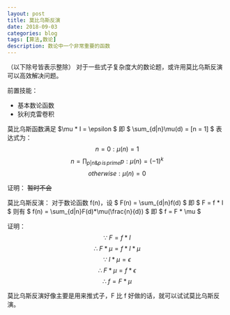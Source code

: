```yaml
---
layout: post
title: 莫比乌斯反演
date: 2018-09-03
categories: blog
tags: [算法,数论]
description: 数论中一个非常重要的函数
---
```


（以下除号皆表示整除）
对于一些式子复杂度大的数论题，或许用莫比乌斯反演可以高效解决问题。

前置技能：
- 基本数论函数
- 狄利克雷卷积

莫比乌斯函数满足 $\mu * I = \epsilon $
即 $ \sum_{d|n}\mu(d) = [n = 1] $
表达式为：
$$ n = 0 : \mu(n) = 1 $$
$$ n = \prod_{p|n\&p\,is\,prime} p : \mu(n)=(-1)^k $$
$$ otherwise : \mu(n)=0 $$

证明：
~~暂时不会~~

莫比乌斯反演：
对于数论函数 f(n)，设 $ F(n) = \sum_{d|n}f(d) $
即 $ F = f * I $
则有 $ f(n) = \sum_{d|n}F(d)*\mu(\frac{n}{d}) $
即 $ f = F * \mu $

证明：
$$ \because \; F = f*I $$
$$ \therefore \; F*\mu = f*I*\mu $$
$$ \because \; I*\mu = \epsilon $$
$$ \therefore \; F*\mu = f*\epsilon $$
$$ \therefore \; f = F*\mu $$

莫比乌斯反演好像主要是用来推式子，F 比 f 好做的话，就可以试试莫比乌斯反演。
